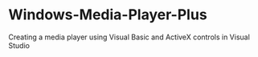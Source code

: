 Windows-Media-Player-Plus
=========================

Creating a media player using Visual Basic and ActiveX controls in Visual Studio
